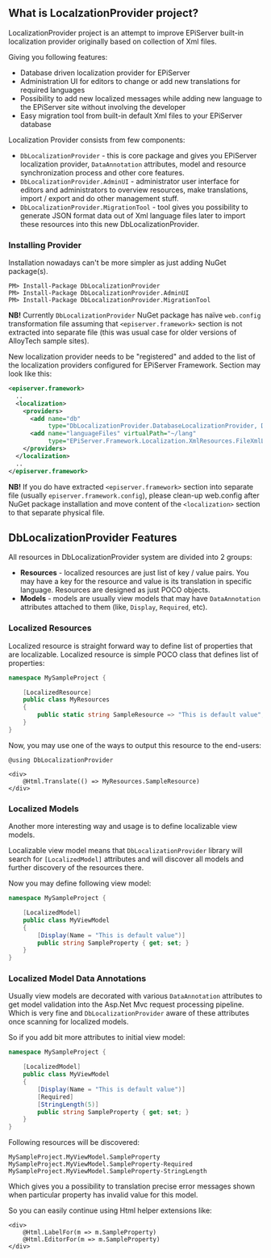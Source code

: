 ## What is LocalzationProvider project?

LocalizationProvider project is an attempt to improve EPiServer built-in localization provider originally based on collection of Xml files.

Giving you following features:
* Database driven localization provider for EPiServer
* Administration UI for editors to change or add new translations for required languages
* Possibility to add new localized messages while adding new language to the EPiServer site without involving the developer
* Easy migration tool from built-in default Xml files to your EPiServer database

Localization Provider consists from few components:

* `DbLocalizationProvider` - this is core package and gives you EPiServer localization provider, `DataAnnotation` attributes, model and resource synchronization process and other core features.
* `DbLocalizationProvider.AdminUI` - administrator user interface for editors and administrators to overview resources, make translations, import / export and do other management stuff.
* `DbLocalizationProvider.MigrationTool` - tool gives you possibility to generate JSON format data out of Xml language files later to import these resources into this new DbLocalizationProvider.


### Installing Provider

Installation nowadays can't be more simpler as just adding NuGet package(s).

```
PM> Install-Package DbLocalizationProvider
PM> Install-Package DbLocalizationProvider.AdminUI
PM> Install-Package DbLocalizationProvider.MigrationTool
```

**NB!** Currently `DbLocalizationProvider` NuGet package has naïve `web.config` transformation file assuming that `<episerver.framework>` section is not extracted into separate file (this was usual case for older versions of AlloyTech sample sites).

New localization provider needs to be "registered" and added to the list of the localization providers configured for EPiServer Framework. Section may look like this:

```xml
<episerver.framework>
  ..
  <localization>
    <providers>
      <add name="db"
           type="DbLocalizationProvider.DatabaseLocalizationProvider, DbLocalizationProvider" />
      <add name="languageFiles" virtualPath="~/lang"
           type="EPiServer.Framework.Localization.XmlResources.FileXmlLocalizationProvider, EPiServer.Framework" />
    </providers>
  </localization>
  ..
</episerver.framework>
```

**NB!** If you do have extracted `<episerver.framework>` section into separate file (usually `episerver.framework.config`), please clean-up web.config after NuGet package installation and move content of the `<localization>` section to that separate physical file.

## DbLocalizationProvider Features

All resources in DbLocalizationProvider system are divided into 2 groups:

* **Resources** - localized resources are just list of key / value pairs. You may have a key for the resource and value is its translation in specific language. Resources are designed as just POCO objects.
* **Models** - models are usually view models that may have `DataAnnotation` attributes attached to them (like, `Display`, `Required`, etc).


### Localized Resources

Localized resource is straight forward way to define list of properties that are localizable. Localized resource is simple POCO class that defines list of properties:

```csharp
namespace MySampleProject {

    [LocalizedResource]
    public class MyResources
    {
        public static string SampleResource => "This is default value";
    }
}
```


Now, you may use one of the ways to output this resource to the end-users:

```
@using DbLocalizationProvider

<div>
    @Html.Translate(() => MyResources.SampleResource)
</div>
```


### Localized Models

Another more interesting way and usage is to define localizable view models.

Localizable view model means that `DbLocalizationProvider` library will search for `[LocalizedModel]` attributes and will discover all models and further discovery of the resources there.

Now you may define following view model:

```csharp
namespace MySampleProject {

    [LocalizedModel]
    public class MyViewModel
    {
        [Display(Name = "This is default value")]
        public string SampleProperty { get; set; }
    }
}
```

### Localized Model Data Annotations

Usually view models are decorated with various `DataAnnotation` attributes to get model validation into the Asp.Net Mvc request processing pipeline. Which is very fine and `DbLocalizationProvider` aware of these attributes once scanning for localized models.

So if you add bit more attributes to initial view model:

```csharp
namespace MySampleProject {

    [LocalizedModel]
    public class MyViewModel
    {
        [Display(Name = "This is default value")]
        [Required]
        [StringLength(5)]
        public string SampleProperty { get; set; }
    }
}
```

Following resources will be discovered:

```
MySampleProject.MyViewModel.SampleProperty
MySampleProject.MyViewModel.SampleProperty-Required
MySampleProject.MyViewModel.SampleProperty-StringLength
```

Which gives you a possibility to translation precise error messages shown when particular property has invalid value for this model.

So you can easily continue using Html helper extensions like:


```
<div>
    @Html.LabelFor(m => m.SampleProperty)
    @Html.EditorFor(m => m.SampleProperty)
</div>
```

